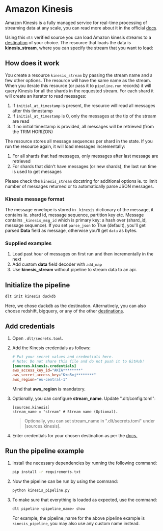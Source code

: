 # Amazon Kinesis

Amazon Kinesis is a fully managed service for real-time processing of streaming data at any scale,
you can read more about it in the official [docs](https://docs.aws.amazon.com/streams/latest/dev/key-concepts.html).

Using this `dlt` verified source you can load Amazon kinesis streams to a
[destination](https://dlthub.com/docs/dlt-ecosystem/destinations/) of your choice. The resource
that loads the data is **kinesis_stream**, where you can specify the stream that you want to load:

## How does it work
You create a resource `kinesis_stream` by passing the stream name and a few other options. The resource will have the same name as the stream. When
you iterate this resource (or pass it to `pipeline.run` records) it will query Kinesis for all the shards in the requested stream.
For each shard it will create an iterator to read messages:
1. If `initial_at_timestamp` is present, the resource will read all messages after this timestamp
2. If `initial_at_timestamp` is 0, only the messages at the tip of the stream are read
3. If no initial timestamp is provided, all messages will be retrieved (from the TRIM HORIZON)

The resource stores all message sequences per shard in the state. If you run the resource again, it will load messages incrementally:
1. For all shards that had messages, only messages after last message are retrieved
2. For shards that didn't have messages (or new shards), the last run time is used to get messages

Please check the `kinesis_stream` docstring for additional options ie. to limit number of messages returned or to automatically parse JSON messages.

### Kinesis message format
The message envelope is stored in `_kinesis` dictionary of the message, it contains ie. shard id, message sequence, partition key etc.
Message contains `_kinesis_msg_id` which is primary key: a hash over (shard_id, message sequence).
If you set `parse_json` to True (default), you'll get parsed **Data** field as message, otherwise you'll get `data` as bytes.

### Supplied examples
1. Load past hour of messages on first run and then incrementally in the next
2. Add custom **data** field decoder with `add_map`
3. Use **kinesis_stream** without pipeline to stream data to an api.


## Initialize the pipeline

```bash
dlt init kinesis duckdb
```

Here, we chose duckdb as the destination. Alternatively, you can also choose redshift, bigquery, or
any of the other [destinations](https://dlthub.com/docs/dlt-ecosystem/destinations/).

## Add credentials

1. Open `.dlt/secrets.toml`.

2. Add the Kinesis credentials as follows:

   ```toml
   # Put your secret values and credentials here.
   # Note: Do not share this file and do not push it to GitHub!
   [sources.kinesis.credentials]
   aws_access_key_id="AKIA********"
   aws_secret_access_key="K+o5mj********"
   aws_region="eu-central-1"
   ```

   Mind that **aws_region** is mandatory.

3. Optionally, you can configure **stream_name**. Update ".dlt/config.toml":

   ```
   [sources.kinesis]
   stream_name = "stream" # Stream name (Optional).
   ```

   > Optionally, you can set stream_name in ".dlt/secrets.toml" under [sources.kinesis].

4. Enter credentials for your chosen destination as per the
   [docs.](https://dlthub.com/docs/dlt-ecosystem/destinations/)

## Run the pipeline example

1. Install the necessary dependencies by running the following command:

   ```bash
   pip install -r requirements.txt
   ```

2. Now the pipeline can be run by using the command:

   ```bash
   python kinesis_pipeline.py
   ```

3. To make sure that everything is loaded as expected, use the command:

   ```bash
   dlt pipeline <pipeline_name> show
   ```

   For example, the pipeline_name for the above pipeline example is `kinesis_pipeline`, you may also use
   any custom name instead.
